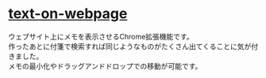 # [text-on-webpage](https://github.com/hexium310/text-on-webpage)

ウェブサイト上にメモを表示させるChrome拡張機能です。  
作ったあとに付箋で検索すれば同じようなものがたくさん出てくることに気が付きました。  
メモの最小化やドラッグアンドドロップでの移動が可能です。
